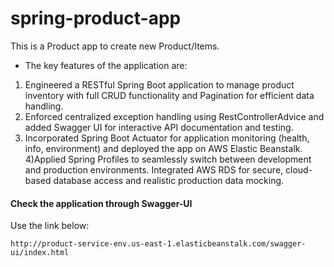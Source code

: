 # spring-product-app
This is a Product app to create new Product/Items.

* The key features of the application are:
1) Engineered a RESTful Spring Boot application to manage product inventory with full CRUD functionality and Pagination for
efficient data handling.
2) Enforced centralized exception handling using RestControllerAdvice and added Swagger UI for interactive API
documentation and testing.
3) Incorporated Spring Boot Actuator for application monitoring (health, info, environment) and deployed the app on AWS
Elastic Beanstalk.
4)Applied Spring Profiles to seamlessly switch between development and production environments. Integrated AWS RDS for
secure, cloud-based database access and realistic production data mocking.

#### Check the application through Swagger-UI
Use the link below:

```
http://product-service-env.us-east-1.elasticbeanstalk.com/swagger-ui/index.html
